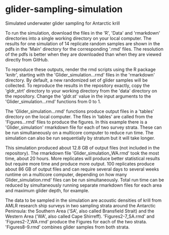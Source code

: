 # glider-sampling-simulation
Simulated underwater glider sampling for Antarctic krill

To run the simulation, download the files in the 'R', 'Data' and 'rmarkdown' directories into a single working directory on your local computer. The results for one simulation of 14 replicate random samples are shown in the pdfs in the 'Main' directory for the corresponding '.rmd' files. The resolution of the pdfs is better when they are downloaded than when they are viewed directly from GitHub. 

To reproduce these outputs, render the rmd scripts using the R package 'knitr', starting with the 'Glider_simulation...rmd' files in the 'rmarkdown' directory. By default, a new randomized set of glider samples will be collected. To reproduce the results in the repository exactly, copy the 'gldr_strt' directory to your working directory from the 'data' directory on the repository. Change the 'gldr.st' value in the input arguments to the 'Glider_simulation...rmd' functions from 0 to 1.

The 'Glider_simulation...rmd' functions produce output files in a 'tables' directory on the local computer. The files in 'tables' are called from the 'Figures...rmd' files to produce the figures. In this example there is a 'Glider_simulation' rmarkdown file for each of two survey strata. These can be run simultaneously on a multicore computer to reduce run time. The simulation can also be run sequentially by stratum but it will take longer.  

This simulation produced about 12.8 GB of output files (not included in the repository). The rmarkdown file 'Glider_simulation_WA.rmd' took the most time, about 20 hours. More replicates will produce better statistical results but require more time and produce more output. 100 replicates produce about 86 GB of output files and can require several days to several weeks runtime on a multicore computer, depending on how many Glider_simulation.rmd' files can be run simultaneously. Total run time can be reduced by simultaneously running separate rmarkdown files for each area and maximum glider depth, for example.

The data to be sampled in the simulation are acoustic densities of krill from AMLR research ship surveys in two sampling strata around the Antarctic Peninsula: the Southern Area ('SA', also called Bransfield Strait) and the Western Area ('WA', also called Cape Shirreff). 'Figures2-7_SA.rmd' and 'Figures2-7_WA.rmd' produce the Figures for each of the two strata. 'Figures8-9.rmd' combines glider samples from both strata.
